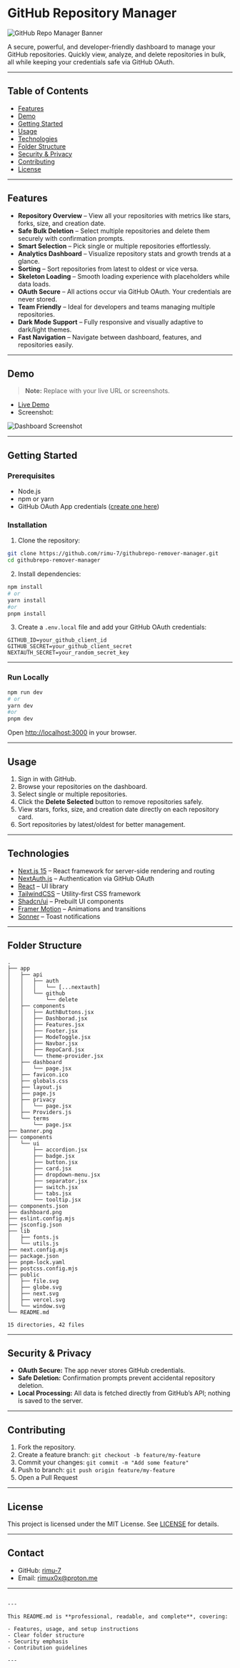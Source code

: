 
# GitHub Repository Manager

![GitHub Repo Manager Banner](./banner.png)

A secure, powerful, and developer-friendly dashboard to manage your GitHub repositories. Quickly view, analyze, and delete repositories in bulk, all while keeping your credentials safe via GitHub OAuth.

---

## Table of Contents

- [Features](#features)  
- [Demo](#demo)  
- [Getting Started](#getting-started)  
- [Usage](#usage)  
- [Technologies](#technologies)  
- [Folder Structure](#folder-structure)  
- [Security & Privacy](#security--privacy)  
- [Contributing](#contributing)  
- [License](#license)  

---

## Features

- **Repository Overview** – View all your repositories with metrics like stars, forks, size, and creation date.  
- **Safe Bulk Deletion** – Select multiple repositories and delete them securely with confirmation prompts.  
- **Smart Selection** – Pick single or multiple repositories effortlessly.  
- **Analytics Dashboard** – Visualize repository stats and growth trends at a glance.  
- **Sorting** – Sort repositories from latest to oldest or vice versa.  
- **Skeleton Loading** – Smooth loading experience with placeholders while data loads.  
- **OAuth Secure** – All actions occur via GitHub OAuth. Your credentials are never stored.  
- **Team Friendly** – Ideal for developers and teams managing multiple repositories.  
- **Dark Mode Support** – Fully responsive and visually adaptive to dark/light themes.  
- **Fast Navigation** – Navigate between dashboard, features, and repositories easily.  

---

## Demo

> **Note:** Replace with your live URL or screenshots.

- [Live Demo](https://githubrepo-remover-manager.vercel.app)  
- Screenshot:

![Dashboard Screenshot](./dashboard.png)

---

## Getting Started

### Prerequisites

- Node.js  
- npm or yarn
- GitHub OAuth App credentials ([create one here](https://github.com/settings/developers))  

### Installation

1. Clone the repository:

```bash
git clone https://github.com/rimu-7/githubrepo-remover-manager.git
cd githubrepo-remover-manager
```

2. Install dependencies:

```bash
npm install
# or
yarn install
#or
pnpm install
```

3. Create a `.env.local` file and add your GitHub OAuth credentials:

```env
GITHUB_ID=your_github_client_id
GITHUB_SECRET=your_github_client_secret
NEXTAUTH_SECRET=your_random_secret_key
```

---

### Run Locally

```bash
npm run dev
# or
yarn dev
#or 
pnpm dev
```

Open [http://localhost:3000](http://localhost:3000) in your browser.

---

## Usage

1. Sign in with GitHub.
2. Browse your repositories on the dashboard.
3. Select single or multiple repositories.
4. Click the **Delete Selected** button to remove repositories safely.
5. View stars, forks, size, and creation date directly on each repository card.
6. Sort repositories by latest/oldest for better management.

---

## Technologies

* [Next.js 15](https://nextjs.org/) – React framework for server-side rendering and routing
* [NextAuth.js](https://next-auth.js.org/) – Authentication via GitHub OAuth
* [React](https://reactjs.org/) – UI library
* [TailwindCSS](https://tailwindcss.com/) – Utility-first CSS framework
* [Shadcn/ui](https://ui.shadcn.com/) – Prebuilt UI components
* [Framer Motion](https://www.framer.com/motion/) – Animations and transitions
* [Sonner](https://github.com/lukasbach/sonner) – Toast notifications

---

## Folder Structure


```
.
├── app
│   ├── api
│   │   ├── auth
│   │   │   └── [...nextauth]
│   │   └── github
│   │       └── delete
│   ├── components
│   │   ├── AuthButtons.jsx
│   │   ├── Dashborad.jsx
│   │   ├── Features.jsx
│   │   ├── Footer.jsx
│   │   ├── ModeToggle.jsx
│   │   ├── Navbar.jsx
│   │   ├── RepoCard.jsx
│   │   └── theme-provider.jsx
│   ├── dashboard
│   │   └── page.jsx
│   ├── favicon.ico
│   ├── globals.css
│   ├── layout.js
│   ├── page.js
│   ├── privacy
│   │   └── page.jsx
│   ├── Providers.js
│   └── terms
│       └── page.jsx
├── banner.png
├── components
│   └── ui
│       ├── accordion.jsx
│       ├── badge.jsx
│       ├── button.jsx
│       ├── card.jsx
│       ├── dropdown-menu.jsx
│       ├── separator.jsx
│       ├── switch.jsx
│       ├── tabs.jsx
│       └── tooltip.jsx
├── components.json
├── dashboard.png
├── eslint.config.mjs
├── jsconfig.json
├── lib
│   ├── fonts.js
│   └── utils.js
├── next.config.mjs
├── package.json
├── pnpm-lock.yaml
├── postcss.config.mjs
├── public
│   ├── file.svg
│   ├── globe.svg
│   ├── next.svg
│   ├── vercel.svg
│   └── window.svg
└── README.md

15 directories, 42 files

```

---

## Security & Privacy

* **OAuth Secure:** The app never stores GitHub credentials.
* **Safe Deletion:** Confirmation prompts prevent accidental repository deletion.
* **Local Processing:** All data is fetched directly from GitHub’s API; nothing is saved to the server.

---

## Contributing

1. Fork the repository.
2. Create a feature branch: `git checkout -b feature/my-feature`
3. Commit your changes: `git commit -m "Add some feature"`
4. Push to branch: `git push origin feature/my-feature`
5. Open a Pull Request

---

## License

This project is licensed under the MIT License. See [LICENSE](./LICENSE) for details.

---

## Contact

* GitHub: [rimu-7](https://github.com/rimu-7)
* Email: [rimux0x@proton.me](mailto:rimux0x@proton.me)

---

```

---

This README.md is **professional, readable, and complete**, covering:  

- Features, usage, and setup instructions  
- Clear folder structure  
- Security emphasis  
- Contribution guidelines  

---
